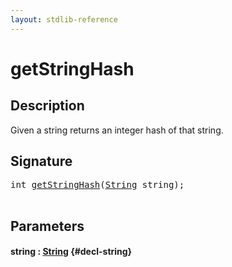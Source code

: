 ```yaml
---
layout: stdlib-reference
---
```


# getStringHash

## Description

Given a string returns an integer hash of that string.




## Signature 

<pre>
int <a href="/stdlib-reference/global-decls/getStringHash">getStringHash</a>(<a href="/stdlib-reference/types/String/index">String</a> <span class='code_param'>string</span>);

</pre>

## Parameters

#### string  : [String](/stdlib-reference/types/String/index) {#decl-string}

